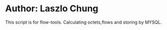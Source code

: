 
Author: Laszlo Chung
================================
This script is for flow-tools.
Calculating octets,flows and storing by MYSQL.
